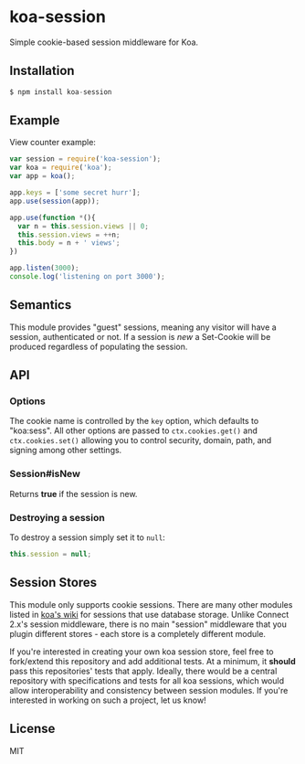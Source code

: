 # koa-session

 Simple cookie-based session middleware for Koa.

## Installation

```js
$ npm install koa-session
```

## Example

  View counter example:

```js
var session = require('koa-session');
var koa = require('koa');
var app = koa();

app.keys = ['some secret hurr'];
app.use(session(app));

app.use(function *(){
  var n = this.session.views || 0;
  this.session.views = ++n;
  this.body = n + ' views';
})

app.listen(3000);
console.log('listening on port 3000');
```

## Semantics

  This module provides "guest" sessions, meaning any visitor will have a session,
  authenticated or not. If a session is _new_ a Set-Cookie will be produced regardless
  of populating the session.

## API

### Options

  The cookie name is controlled by the `key` option, which defaults
  to "koa:sess". All other options are passed to `ctx.cookies.get()` and
  `ctx.cookies.set()` allowing you to control security, domain, path,
  and signing among other settings.

### Session#isNew

  Returns __true__ if the session is new.

### Destroying a session

  To destroy a session simply set it to `null`:

```js
this.session = null;
```

## Session Stores

  This module only supports cookie sessions. There are many other modules listed in [koa's wiki](https://github.com/koajs/koa/wiki#wiki-sessions) for sessions that use database storage. Unlike Connect 2.x's session middleware, there is no main "session" middleware that you plugin different stores - each store is a completely different module.

  If you're interested in creating your own koa session store, feel free to fork/extend this repository and add additional tests. At a minimum, it __should__ pass this repositories' tests that apply. Ideally, there would be a central repository with specifications and tests for all koa sessions, which would allow interoperability and consistency between session modules. If you're interested in working on such a project, let us know!

## License

  MIT
